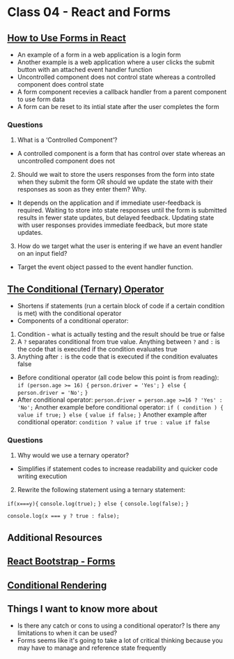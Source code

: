 # Class 04 - React and Forms

## [How to Use Forms in React](https://www.robinwieruch.de/react-form/)
- An example of a form in a web application is a login form
- Another example is a web application where a user clicks the submit button with an attached event handler function
- Uncontrolled component does not control state whereas a controlled component does control state
- A form component recevies a callback handler from a parent component to use form data
- A form can be reset to its intial state after the user completes the form

### Questions
1. What is a ‘Controlled Component’?
- A controlled component is a form that has control over state whereas an uncontrolled component does not
2. Should we wait to store the users responses from the form into state when they submit the form OR should we update the state with their responses as soon as they enter them? Why.
- It depends on the application and if immediate user-feedback is required. Waiting to store into state responses until the form is submitted results in fewer state updates, but delayed feedback. Updating state with user responses provides immediate feedback, but more state updates.
3. How do we target what the user is entering if we have an event handler on an input field?
- Target the event object passed to the event handler function.

## [The Conditional (Ternary) Operator](https://codeburst.io/javascript-the-conditional-ternary-operator-explained-cac7218beeff)
- Shortens if statements (run a certain block of code if a certain condition is met) with the conditional operator
- Components of a conditional operator:
1. Condition - what is actually testing and the result should be true or false
2. A ```?``` separates conditional from true value. Anything between ```?``` and ```:``` is the code that is executed if the condition evaluates true
3. Anything after ```:``` is the code that is executed if the condition evaluates false
- Before conditional operator (all code below this point is from reading):
```if (person.age >= 16) {```
  ```person.driver = 'Yes';```
```} else {```
  ```person.driver = 'No';```
```}```
- After conditional operator: 
```person.driver = person.age >=16 ? 'Yes' : 'No';```
Another example before conditional operator:
```if ( condition ) {```
  ```value if true;```
```} else {```
  ```value if false;```
```}```
Another example after conditional operator:
```condition ? value if true : value if false```

### Questions

1. Why would we use a ternary operator?
- Simplifies if statement codes to increase readability and quicker code writing execution
2. Rewrite the following statement using a ternary statement:

```if(x===y){```
  ```console.log(true);```
```} else {```
  ```console.log(false);```
```}```

```console.log(x === y ? true : false);```

## Additional Resources

## [React Bootstrap - Forms](https://react-bootstrap.github.io/docs/forms/overview/)

## [Conditional Rendering](https://react.dev/learn/conditional-rendering)

## Things I want to know more about
- Is there any catch or cons to using a conditional operator? Is there any limitations to when it can be used?
- Forms seems like it's going to take a lot of critical thinking because you may have to manage and reference state frequently